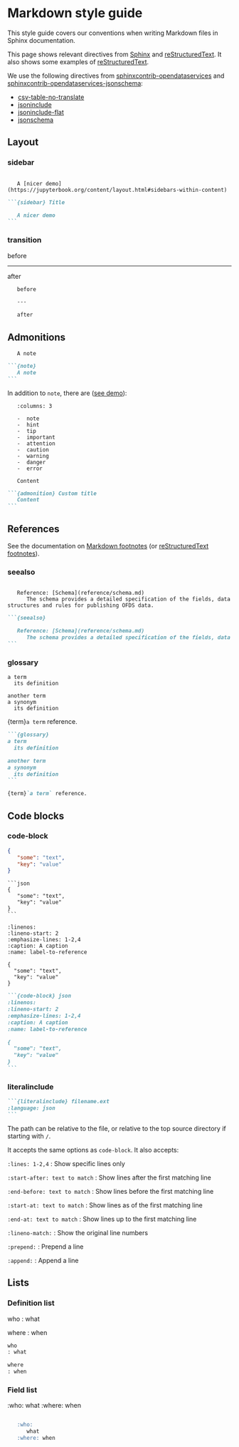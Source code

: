 # Markdown style guide

This style guide covers our conventions when writing Markdown files in Sphinx documentation.

This page shows relevant directives from [Sphinx](https://www.sphinx-doc.org/en/master/usage/restructuredtext/directives.html) and [reStructuredText](https://docutils.sourceforge.io/docs/ref/rst/directives.html). It also shows some examples of [reStructuredText](https://docutils.sourceforge.io/docs/user/rst/quickref.html).

We use the following directives from [sphinxcontrib-opendataservices](https://sphinxcontrib-opendataservices.readthedocs.io/en/latest/) and [sphinxcontrib-opendataservices-jsonschema](https://sphinxcontrib-opendataservices-jsonschema.readthedocs.io/en/latest/):

-  [csv-table-no-translate](https://sphinxcontrib-opendataservices.readthedocs.io/en/latest/misc/#directive-csv-table-no-translate)
-  [jsoninclude](https://sphinxcontrib-opendataservices.readthedocs.io/en/latest/jsoninclude/#directive-jsoninclude)
-  [jsoninclude-flat](https://sphinxcontrib-opendataservices.readthedocs.io/en/latest/jsoninclude/#directive-jsoninclude-flat)
-  [jsonschema](https://sphinxcontrib-opendataservices-jsonschema.readthedocs.io/en/latest/use.html)

## Layout

### sidebar

```{sidebar} Title

   A [nicer demo](https://jupyterbook.org/content/layout.html#sidebars-within-content)
```

````md
```{sidebar} Title

   A nicer demo
```
````

### transition

before

---

after

```md
   before

   ---

   after
```

## Admonitions

```{note}
   A note
```

````md
```{note}
   A note
```
````

In addition to `note`, there are ([see demo](https://pydata-sphinx-theme.readthedocs.io/en/latest/demo/demo.html#admonitions)):

```{hlist}
   :columns: 3

   -  note
   -  hint
   -  tip
   -  important
   -  attention
   -  caution
   -  warning
   -  danger
   -  error
```

```{admonition} Custom title
   Content
```

````md
```{admonition} Custom title
   Content
```
````

## References

See the documentation on [Markdown footnotes](https://jupyterbook.org/content/content-blocks.html#footnotes) (or [reStructuredText footnotes](https://docutils.sourceforge.io/docs/user/rst/quickref.html#footnotes)).

### seealso

```{seealso}

   Reference: [Schema](reference/schema.md)
      The schema provides a detailed specification of the fields, data structures and rules for publishing OFDS data.
```

````md
```{seealso}

   Reference: [Schema](reference/schema.md)
      The schema provides a detailed specification of the fields, data structures and rules for publishing OFDS data.
```
````

### glossary

```{glossary}
a term
  its definition

another term
a synonym
  its definition
```

{term}`a term` reference.

````md
```{glossary}
a term
  its definition

another term
a synonym
  its definition
```

{term}`a term` reference.
````

## Code blocks

### code-block

```json
{
   "some": "text",
   "key": "value"
}
```

````
```json
{
   "some": "text",
   "key": "value"
}
```
````

```{code-block} json
:linenos:
:lineno-start: 2
:emphasize-lines: 1-2,4
:caption: A caption
:name: label-to-reference

{
  "some": "text",
  "key": "value"
}
```

````md
```{code-block} json
:linenos:
:lineno-start: 2
:emphasize-lines: 1-2,4
:caption: A caption
:name: label-to-reference

{
  "some": "text",
  "key": "value"
}
```
````

### literalinclude

````md
```{literalinclude} filename.ext
:language: json
```
````

The path can be relative to the file, or relative to the top source directory if starting with `/`.

It accepts the same options as `code-block`. It also accepts:

`:lines: 1-2,4`
: Show specific lines only

`:start-after: text to match`
: Show lines after the first matching line

`:end-before: text to match`
: Show lines before the first matching line

`:start-at: text to match`
: Show lines as of the first matching line

`:end-at: text to match`
: Show lines up to the first matching line

`:lineno-match:`
: Show the original line numbers

`:prepend:`
: Prepend a line

`:append:`
: Append a line

## Lists

### Definition list

who
: what

where
: when

```md
who
: what

where
: when
```

### Field list

:who:
  what
:where: when

```md

   :who:
      what
   :where: when
```